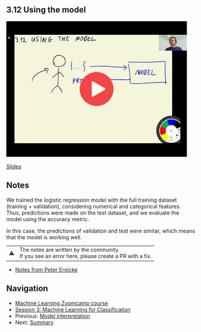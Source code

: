
## 3.12 Using the model

<a href="https://www.youtube.com/watch?v=Y-NGmnFpNuM&list=PL3MmuxUbc_hIhxl5Ji8t4O6lPAOpHaCLR"><img src="images/thumbnail-3-12.jpg"></a>

[Slides](https://www.slideshare.net/AlexeyGrigorev/ml-zoomcamp-3-machine-learning-for-classification)


## Notes

We trained the logistic regression model with the full training dataset (training + validation), considering numerical and categorical features. Thus, predictions were made on the test dataset, and we evaluate the model using the accuracy metric. 

In this case, the predictions of validation and test were similar, which means that the model is working well.

<table>
   <tr>
      <td>⚠️</td>
      <td>
         The notes are written by the community. <br>
         If you see an error here, please create a PR with a fix.
      </td>
   </tr>
</table>

* [Notes from Peter Ernicke](https://knowmledge.com/2023/10/01/ml-zoomcamp-2023-machine-learning-for-classification-part-12/)

## Navigation

* [Machine Learning Zoomcamp course](../)
* [Session 3: Machine Learning for Classification](./)
* Previous: [Model interpretation](11-log-reg-interpretation.md)
* Next: [Summary](13-summary.md)
